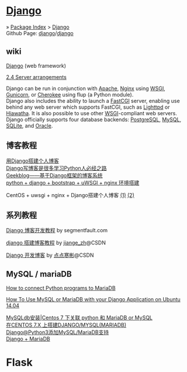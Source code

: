 
# [Django](https://www.djangoproject.com/)

» [Package Index](https://pypi.python.org/pypi) > [Django](https://pypi.python.org/pypi/Django)  
Github Page: [django](https://github.com/django)/[django](https://github.com/django/django)  

## wiki
[Django](https://en.wikipedia.org/wiki/Django_(web_framework)) (web framework)  

[2.4 Server arrangements](https://en.wikipedia.org/wiki/Django_(web_framework)#Server_arrangements)

Django can be run in conjunction with [Apache](https://en.wikipedia.org/wiki/Apache_HTTP_Server), [Nginx](https://en.wikipedia.org/wiki/Nginx) using [WSGI](https://en.wikipedia.org/wiki/Web_Server_Gateway_Interface), [Gunicorn](https://en.wikipedia.org/wiki/Gunicorn), or [Cherokee](https://en.wikipedia.org/wiki/Cherokee_(Webserver)) using flup (a Python module).  
Django also includes the ability to launch a [FastCGI](https://en.wikipedia.org/wiki/FastCGI) server, enabling use behind any web server which supports FastCGI, such as [Lighttpd](https://en.wikipedia.org/wiki/Lighttpd) or [Hiawatha](https://en.wikipedia.org/wiki/Hiawatha_(web_server)). It is also possible to use other [WSGI](https://en.wikipedia.org/wiki/Web_Server_Gateway_Interface)-compliant web servers.  
Django officially supports four database backends: [PostgreSQL](https://en.wikipedia.org/wiki/PostgreSQL), [MySQL](https://en.wikipedia.org/wiki/MySQL), [SQLite](https://en.wikipedia.org/wiki/SQLite), and [Oracle](https://en.wikipedia.org/wiki/Oracle_Database).

## 博客教程
[用Django搭建个人博客](https://laike9m.com/blog/yong-djangoda-jian-ge-ren-bo-ke,22/)  
[Django写博客是很多学习Python人必经之路](https://www.zhihu.com/question/24179143)  
[Geekblog——基于Django框架的博客系统](http://xianglong.me/article/django-based-blog-geekblog/)  
[python + django + bootstrap + uWSGI + nginx 环境搭建](https://my.oschina.net/dchuang/blog/480288)  

CentOS + uwsgi + nginx + Django搭建个人博客 [(1)](http://www.jianshu.com/p/b299ac8b54e1)  [(2)](http://www.jianshu.com/p/dec13c9d510d)  

## 系列教程
[Django 博客开发教程](https://segmentfault.com/a/1190000009506458) by segmentfault.com  

[django 搭建博客教程](http://blog.csdn.net/jiange_zh/article/details/49976365) by [jiange_zh](http://blog.csdn.net/jiange_zh/article/category/5714017)@CSDN  

[Django 开发博客](http://blog.csdn.net/wyb199026/article/details/50437048) by [点点寒彬](http://blog.csdn.net/wyb199026/article/category/6084497)@CSDN  

## MySQL / mariaDB
[How to connect Python programs to MariaDB](https://mariadb.com/resources/blog/how-connect-python-programs-mariadb)  

[How To Use MySQL or MariaDB with your Django Application on Ubuntu 14.04](https://www.digitalocean.com/community/tutorials/how-to-use-mysql-or-mariadb-with-your-django-application-on-ubuntu-14-04)  

[MySQLdb安装|Centos 7 下关联 python 和 MariaDB or MySQL](http://blog.csdn.net/xingshunkai/article/details/46821711)  
[在CENTOS 7.X 上搭建DJANGO/MYSQL(MARIADB)](http://smilejay.com/2014/12/django-mysql-mariadb-on-centos-7/)  
[Django@Python3添加MySQL/MariaDB支持](https://www.robberphex.com/2013/12/254)  
[Django + MariaDB](https://medium.com/code-zen/django-mariadb-85cc9daeeef8)  

# Flask
